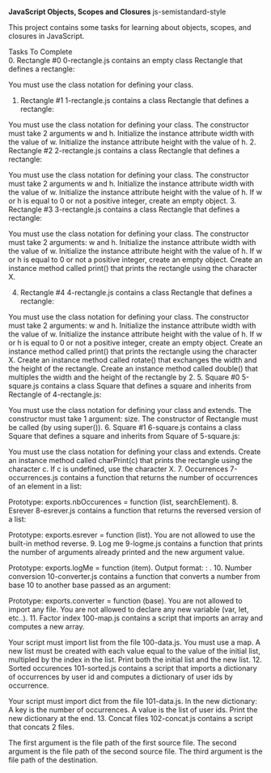 <B>JavaScript Objects, Scopes and Closures</B>
js-semistandard-style

This project contains some tasks for learning about objects, scopes, and closures in JavaScript.</br>

Tasks To Complete</br>
 0. Rectangle #0
0-rectangle.js contains an empty class Rectangle that defines a rectangle:

You must use the class notation for defining your class.
 1. Rectangle #1
1-rectangle.js contains a class Rectangle that defines a rectangle:

You must use the class notation for defining your class.
The constructor must take 2 arguments w and h.
Initialize the instance attribute width with the value of w.
Initialize the instance attribute height with the value of h.
 2. Rectangle #2
2-rectangle.js contains a class Rectangle that defines a rectangle:

You must use the class notation for defining your class.
The constructor must take 2 arguments w and h.
Initialize the instance attribute width with the value of w.
Initialize the instance attribute height with the value of h.
If w or h is equal to 0 or not a positive integer, create an empty object.
 3. Rectangle #3
3-rectangle.js contains a class Rectangle that defines a rectangle:

You must use the class notation for defining your class.
The constructor must take 2 arguments: w and h.
Initialize the instance attribute width with the value of w.
Initialize the instance attribute height with the value of h.
If w or h is equal to 0 or not a positive integer, create an empty object.
Create an instance method called print() that prints the rectangle using the character X.

 4. Rectangle #4
4-rectangle.js contains a class Rectangle that defines a rectangle:

You must use the class notation for defining your class.
The constructor must take 2 arguments: w and h.
Initialize the instance attribute width with the value of w.
Initialize the instance attribute height with the value of h.
If w or h is equal to 0 or not a positive integer, create an empty object.
Create an instance method called print() that prints the rectangle using the character X.
Create an instance method called rotate() that exchanges the width and the height of the rectangle.
Create an instance method called double() that multiples the width and the height of the rectangle by 2.
 5. Square #0
5-square.js contains a class Square that defines a square and inherits from Rectangle of 4-rectangle.js:

You must use the class notation for defining your class and extends.
The constructor must take 1 argument: size.
The constructor of Rectangle must be called (by using super()).
 6. Square #1
6-square.js contains a class Square that defines a square and inherits from Square of 5-square.js:

You must use the class notation for defining your class and extends.
Create an instance method called charPrint(c) that prints the rectangle using the character c.
If c is undefined, use the character X.
 7. Occurrences
7-occurrences.js contains a function that returns the number of occurrences of an element in a list:

Prototype: exports.nbOccurences = function (list, searchElement).
 8. Esrever
8-esrever.js contains a function that returns the reversed version of a list:

Prototype: exports.esrever = function (list).
You are not allowed to use the built-in method reverse.
 9. Log me
9-logme.js contains a function that prints the number of arguments already printed and the new argument value.

Prototype: exports.logMe = function (item).
Output format: <number arguments already printed>: <current argument value>.
 10. Number conversion
10-converter.js contains a function that converts a number from base 10 to another base passed as an argument:

Prototype: exports.converter = function (base).
You are not allowed to import any file.
You are not allowed to declare any new variable (var, let, etc..).
 11. Factor index
100-map.js contains a script that imports an array and computes a new array.

Your script must import list from the file 100-data.js.
You must use a map.
A new list must be created with each value equal to the value of the initial list, multipled by the index in the list.
Print both the initial list and the new list.
 12. Sorted occurences
101-sorted.js contains a script that imports a dictionary of occurrences by user id and computes a dictionary of user ids by occurrence.

Your script must import dict from the file 101-data.js.
In the new dictionary:
A key is the number of occurrences.
A value is the list of user ids.
Print the new dictionary at the end.
 13. Concat files
102-concat.js contains a script that concats 2 files.

The first argument is the file path of the first source file.
The second argument is the file path of the second source file.
The third argument is the file path of the destination.
